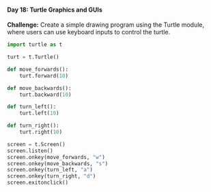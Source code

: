 #### Day 18: Turtle Graphics and GUIs
**Challenge:** Create a simple drawing program using the Turtle module, where users can use keyboard inputs to control the turtle.

```python
import turtle as t

turt = t.Turtle()

def move_forwards():
    turt.forward(10)

def move_backwards():
    turt.backward(10)

def turn_left():
    turt.left(10)

def turn_right():
    turt.right(10)

screen = t.Screen()
screen.listen()
screen.onkey(move_forwards, "w")
screen.onkey(move_backwards, "s")
screen.onkey(turn_left, "a")
screen.onkey(turn_right, "d")
screen.exitonclick()
```


